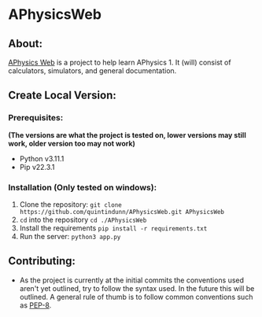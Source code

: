 # APhysicsWeb

## About:
[APhysics Web](https://github.com/quintindunn/APhysicsWeb) is a project to help learn APhysics 1. It (will) consist of calculators, simulators, and general documentation.

## Create Local Version:

### Prerequisites:
**(The versions are what the project is tested on, lower versions may still work, older version too may not work)**
* Python v3.11.1
* Pip v22.3.1 

### Installation (Only tested on windows):
1. Clone the repository: `git clone https://github.com/quintindunn/APhysicsWeb.git APhysicsWeb`
2. `cd` into the repository `cd ./APhysicsWeb`
3. Install the requirements `pip install -r requirements.txt`
4. Run the server: `python3 app.py`

## Contributing:
* As the project is currently at the initial commits the conventions used aren't yet outlined, try to follow the syntax used. In the future this will be outlined. A general rule of thumb is to follow common conventions such as [PEP-8](https://peps.python.org/pep-0008/).